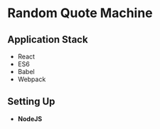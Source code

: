 # Random Quote Machine
## Application Stack
- React
- ES6
- Babel
- Webpack
## Setting Up
- **NodeJS**

